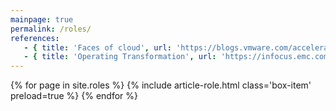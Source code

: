 ```yaml
---
mainpage: true
permalink: /roles/
references:
   - { title: 'Faces of cloud', url: 'https://blogs.vmware.com/accelerate/2013/02/is-your-organization-ready-for-the-software-defined-data-center.html' }
   - { title: 'Operating Transformation', url: 'https://infocus.emc.com/choong_kengleong/cloud-operating-model-transformation/' }
---
```


<main class="home" id="post" role="main" itemprop="mainContentOfPage" itemscope="itemscope" itemtype="http://schema.org/Blog">
   <div class="index">
    <div id="grid" class="row flex-grid float-right">
    {% for page in site.roles %}
       {% include article-role.html  class='box-item' preload=true %}
    {% endfor %}
    </div>	
	</div>	 
</main>
